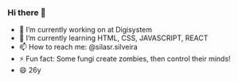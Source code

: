 ### Hi there 👋

- 🔭 I’m currently working on at Digisystem
- 🌱 I’m currently learning HTML, CSS, JAVASCRIPT, REACT
- 📫 How to reach me: @silasr.silveira
- ⚡ Fun fact: Some fungi create zombies, then control their minds!
- 😄 26y
